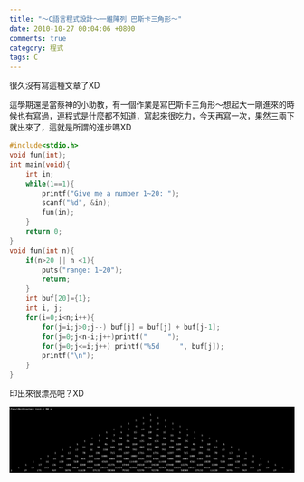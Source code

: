 ```yaml
---
title: "～C語言程式設計～一維陣列 巴斯卡三角形～"
date: 2010-10-27 00:04:06 +0800
comments: true
category: 程式
tags: C
---
```

很久沒有寫這種文章了XD

這學期還是當蔡神的小助教，有一個作業是寫巴斯卡三角形～想起大一剛進來的時候也有寫過，連程式是什麼都不知道，寫起來很吃力，今天再寫一次，果然三兩下就出來了，這就是所謂的進步嗎XD

``` c
#include<stdio.h>
void fun(int);
int main(void){
	int in;
	while(1==1){
		printf("Give me a number 1~20: ");
		scanf("%d", &in);
		fun(in);
	}
	return 0;
}
void fun(int n){
	if(n>20 || n <1){
		puts("range: 1~20");
		return;
	}
	int buf[20]={1};
	int i, j;
	for(i=0;i<n;i++){
		for(j=i;j>0;j--) buf[j] = buf[j] + buf[j-1];
		for(j=0;j<n-i;j++)printf("     ");
		for(j=0;j<=i;j++) printf("%5d     ", buf[j]);
		printf("\n");
	}
}
```

印出來很漂亮吧？XD

![](/images/slum-area/37_0.png)
